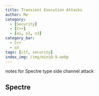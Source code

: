 ```yaml
---
title: Transient Execution Attacks
author: Me
category: 
  - [Security]
  - [C++]
  - [o1, o2, o3]
category_bar: 
  - C++
  - o3
tags: [ctf, security]
index_img: /img/miniQ-9.webp
---
```


notes for Spectre type side channel attack  

<!-- more -->

## Spectre
